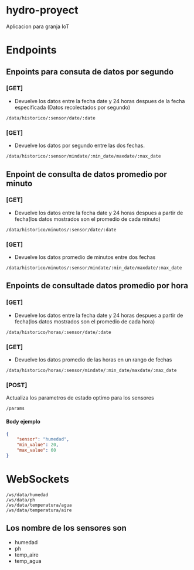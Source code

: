hydro-proyect
=============

Aplicacion para granja IoT

# Endpoints 

## Enpoints para consuta de datos por segundo

### [GET]

- Devuelve los datos entre la fecha date y 24 horas despues de la fecha especificada (Datos recolectados por segundo)

```
/data/historico/:sensor/date/:date
```

### [GET]

- Devuelve los datos por segundo entre las dos fechas.

```
/data/historico/:sensor/mindate/:min_date/maxdate/:max_date
```
## Enpoint de consulta de datos promedio por minuto

### [GET]

- Devuelve los datos entre la fecha date y 24 horas despues a partir de fecha(los datos mostrados son el promedio de cada minuto) 
```
/data/historico/minutos/:sensor/date/:date
```


### [GET]

- Devuelve los datos promedio de minutos entre dos fechas
```
/data/historico/minutos/:sensor/mindate/:min_date/maxdate/:max_date
```

## Enpoints de consultade datos promedio por hora

### [GET]

- Devuelve los datos entre la fecha date y 24 horas despues a partir de fecha(los datos mostrados son el promedio de cada hora) 
```
/data/historico/horas/:sensor/date/:date
```

### [GET]

- Devuelve los datos promedio de las horas en un rango de fechas
```
/data/historico/horas/:sensor/mindate/:min_date/maxdate/:max_date
```

### [POST]

Actualiza los parametros de estado optimo para los sensores

```
/params
```

#### Body ejemplo

```json
{
	"sensor": "humedad",
	"min_value": 20,
	"max_value": 60
}
```
# WebSockets

```
/ws/data/humedad
/ws/data/ph
/ws/data/temperatura/agua
/ws/data/temperatura/aire

```


## Los nombre de los sensores son

- humedad
- ph
- temp_aire
- temp_agua
